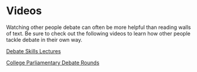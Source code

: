 # Videos

Watching other people debate can often be more helpful than reading walls of text. Be sure to check out the following videos to learn how other people tackle debate in their own way.

[Debate Skills Lectures](videos/debate-skills-lectures.md)

[College Parliamentary Debate Rounds](videos/colligiate-parliamentary-debate-rounds.md)
